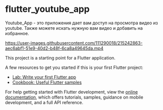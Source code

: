 # flutter_youtube_app

Youtube_App - это приложения дает вам доступ на просмотра видео из youtube. Также можете искать нужную вам видео и добавить на избранное.

https://user-images.githubusercontent.com/111290018/215242863-aec6abf1-51e9-40d2-b48f-6ca8a49645da.mp4

This project is a starting point for a Flutter application.

A few resources to get you started if this is your first Flutter project:

- [Lab: Write your first Flutter app](https://docs.flutter.dev/get-started/codelab)
- [Cookbook: Useful Flutter samples](https://docs.flutter.dev/cookbook)

For help getting started with Flutter development, view the
[online documentation](https://docs.flutter.dev/), which offers tutorials,
samples, guidance on mobile development, and a full API reference.
